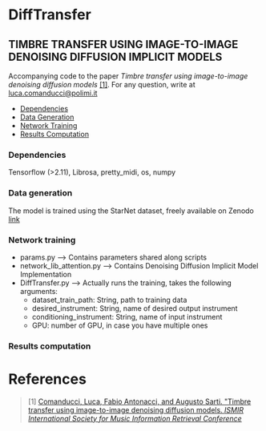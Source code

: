# DiffTransfer

## TIMBRE TRANSFER USING IMAGE-TO-IMAGE DENOISING DIFFUSION IMPLICIT MODELS


Accompanying code to the paper  _Timbre transfer using image-to-image denoising diffusion models_
[[1]](#references). For any question, write at [luca.comanducci@polimi.it](luca.comanducci@polimi.it)

- [Dependencies](#dependencies)
- [Data Generation](#data-generation)
- [Network Training](#network-training)
- [Results Computation](#results-computation)

### Dependencies
Tensorflow (>2.11), Librosa, pretty_midi, os, numpy
### Data generation
The model is trained using the StarNet dataset, freely available on Zenodo [link](https://zenodo.org/records/6917099)

### Network training
- params.py --> Contains parameters shared along scripts
- network_lib_attention.py --> Contains Denoising Diffusion Implicit Model Implementation
- DiffTransfer.py --> Actually runs the training, takes the following arguments:
  - dataset_train_path: String, path to training data
  - desired_instrument: String, name of desired output instrument
  - conditioning_instrument: String, name of input instrument
  - GPU: number of GPU, in case you have multiple ones

### Results computation



# References
>[1] [Comanducci, Luca, Fabio Antonacci, and Augusto Sarti. "Timbre transfer using image-to-image denoising diffusion models. _ISMIR International Society for Music Information Retrieval Conference_](https://arxiv.org/pdf/2307.04586.pdf)

